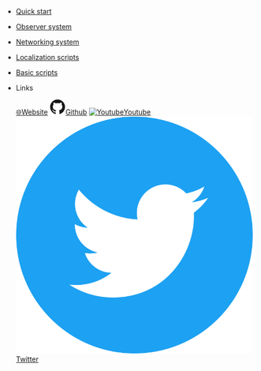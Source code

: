* [Quick start](quickstart.md)
* [Observer system](components.md)
* [Networking system](navigation.md)
* [Localization scripts](mapping_instructions.md)
* [Basic scripts](my_objects.md)  

* Links
  
  [🌐Website](https://neogoma.com)
  [![Github](_img/icons/github.svg)Github](https://github.com/Neogoma/)
  [![Youtube](_img/icons/youtube.png ':size=16')Youtube](https://youtube.com/channel/UCjU6hMVcedUrssW6CAUJjaA)
  [![Twitter](_img/icons/twitter.svg ':size=16')Twitter](https://twitter.com/NeogomaStardust)
  



